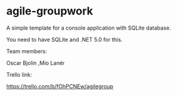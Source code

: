 # agile-groupwork

A simple template for a console application with SQLite database.

You need to have SQLite and .NET 5.0 for this.

Team members:

Oscar Bjolin
 ,Mio Lanér


Trello link:

https://trello.com/b/fOhPCNEw/agilegroup
